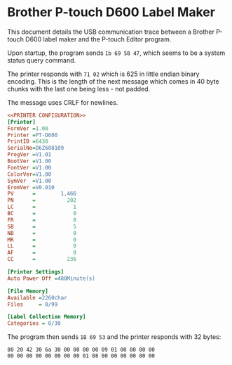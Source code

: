 # Brother P-touch D600 Label Maker

This document details the USB communication trace between a Brother P-touch D600
label maker and the P-touch Editor program.

Upon startup, the program sends `1b 69 58 47`, which seems to be a system status
query command.

The printer responds with `71 02` which is 625 in little endian binary encoding.
This is the length of the next message which comes in 40 byte chunks with the
last one being less - not padded.

The message uses CRLF for newlines.

```ini
<<PRINTER CONFIGURATION>>
[Printer]
FormVer =1.00
Printer =PT-D600
PrintID =6430
SerialNo=D6Z608109
ProgVer =V1.01
BootVer =V1.00
FontVer =V1.00
ColorVer=V1.00
SymVer  =V1.00
EromVer =V0.010
PV      =        1,466
PN      =          202
LC      =            1
BC      =            0
FR      =            0
SB      =            5
NB      =            0
MR      =            0
LL      =            0
AF      =            0
CC      =          236

[Printer Settings]
Auto Power Off =480Minute(s)

[File Memory]
Available =2260char
Files     = 0/99

[Label Collection Memory]
Categories = 0/30

```

The program then sends `1B 69 53` and the printer responds with 32 bytes:

```hex
80 20 42 30 6a 30 00 00 00 00 09 01 00 00 00 00
00 00 00 00 00 00 00 00 01 08 00 00 00 00 00 00
```
